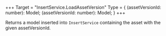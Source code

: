 +++
Target = "InsertService.LoadAssetVersion"
Type = { (assetVersionId: number): Model; (assetVersionId: number): Model; }
+++

Returns a model inserted into `InsertService` containing the asset with the given assetVersionId.